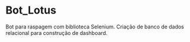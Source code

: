 # Bot_Lotus
Bot para raspagem com biblioteca Selenium. Criação de banco de dados relacional para construção de dashboard.
